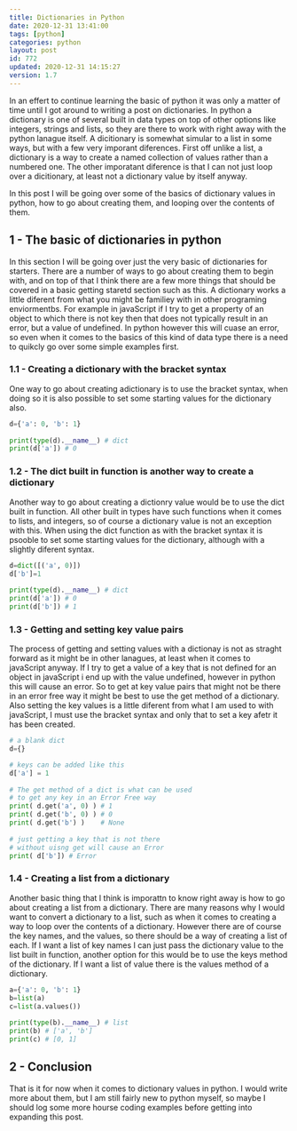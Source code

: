 ```yaml
---
title: Dictionaries in Python
date: 2020-12-31 13:41:00
tags: [python]
categories: python
layout: post
id: 772
updated: 2020-12-31 14:15:27
version: 1.7
---
```


In an effert to continue learning the basic of python it was only a matter of time until I got around to writing a post on dictionaries. In python a dictionary is one of several built in data types on top of other options like integers, strings and lists, so they are there to work with right away with the python lanague itself. A dicitionary is somewhat simular to a list in some ways, but with a few very imporant diferences. First off unlike a list, a dictionary is a way to create a named collection of values rather than a numbered one. The other imporatant diference is that I can not just loop over a dicitionary, at least not a dictionary value by itself anyway.

In this post I will be going over some of the basics of dictionary values in python, how to go about creating them, and looping over the contents of them.

<!-- more -->

## 1 - The basic of dictionaries in python

In this section I will be going over just the very basic of dictionaries for starters. There are a number of ways to go about creating them to begin with, and on top of that I think there are a few more things that should be covered in a basic getting staretd section such as this. A dictionary works a little diferent from what you might be familiey with in other programing enviormentbs. For example in javaScript if I try to get a property of an object to which there is not key then that does not typically result in an error, but a value of undefined. In python however this will cuase an error, so even when it comes to the basics of this kind of data type there is a need to quikcly go over some simple examples first.

### 1.1 - Creating a dictionary with the bracket syntax

One way to go about creating adictionary is to use the bracket syntax, when doing so it is also possible to set some starting values for the dictionary also.

```python
d={'a': 0, 'b': 1}
 
print(type(d).__name__) # dict
print(d['a']) # 0
```

### 1.2 - The dict built in function is another way to create a dictionary

Another way to go about creating a dictionry value would be to use the dict built in function. All other built in types have such functions when it comes to lists, and integers, so of course a dictionary value is not an exception with this. When using the dict function as with the bracket syntax it is psooble to set some starting values for the dictionary, although with a slightly diferent syntax.

```python
d=dict([('a', 0)])
d['b']=1
 
print(type(d).__name__) # dict
print(d['a']) # 0
print(d['b']) # 1
```

### 1.3 - Getting and setting key value pairs

The process of getting and setting values with a dictionay is not as straght forward as it might be in other lanagues, at least when it comes to javaScript anyway. If I try to get a value of a key that is not defined for an object in javaScript i end up with the value undefined, however in python this will cause an error. So to get at key value pairs that might not be there in an error free way it might be best to use the get method of a dictionary. Also setting the key values is a little diferent from what I am used to with javaScript, I must use the bracket syntax and only that to set a key afetr it has been created.

```python
# a blank dict
d={}

# keys can be added like this
d['a'] = 1
 
# The get method of a dict is what can be used
# to get any key in an Error Free way
print( d.get('a', 0) ) # 1
print( d.get('b', 0) ) # 0
print( d.get('b') )    # None
 
# just getting a key that is not there
# without uisng get will cause an Error
print( d['b']) # Error
```

### 1.4 - Creating a list from a dictionary

Another basic thing that I think is imporattn to know right away is how to go about creating a list from a dictionary. There are many reasons why I would want to convert a dictionary to a list, such as when it comes to creating a way to loop over the contents of a dictionary. However there are of course the key names, and the values, so there should be a way of creating a list of each. If I want a list of key names I can just pass the dictionary value to the list built in function, another option for this would be to use the keys method of the dictionary. If I want a list of value there is the values method of a dictionary.

```python
a={'a': 0, 'b': 1}
b=list(a)
c=list(a.values())
 
print(type(b).__name__) # list
print(b) # ['a', 'b']
print(c) # [0, 1]
```

## 2 - Conclusion

That is it for now when it comes to dictionary values in python. I would write more about them, but I am still fairly new to python myself, so maybe I should log some more hourse coding examples before getting into expanding this post.
